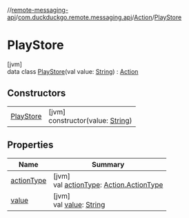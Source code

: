 //[remote-messaging-api](../../../../index.md)/[com.duckduckgo.remote.messaging.api](../../index.md)/[Action](../index.md)/[PlayStore](index.md)

# PlayStore

[jvm]\
data class [PlayStore](index.md)(val value: [String](https://kotlinlang.org/api/latest/jvm/stdlib/kotlin/-string/index.html)) : [Action](../index.md)

## Constructors

| | |
|---|---|
| [PlayStore](-play-store.md) | [jvm]<br>constructor(value: [String](https://kotlinlang.org/api/latest/jvm/stdlib/kotlin/-string/index.html)) |

## Properties

| Name | Summary |
|---|---|
| [actionType](../action-type.md) | [jvm]<br>val [actionType](../action-type.md): [Action.ActionType](../-action-type/index.md) |
| [value](value.md) | [jvm]<br>val [value](value.md): [String](https://kotlinlang.org/api/latest/jvm/stdlib/kotlin/-string/index.html) |
